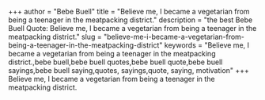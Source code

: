 +++
author = "Bebe Buell"
title = "Believe me, I became a vegetarian from being a teenager in the meatpacking district."
description = "the best Bebe Buell Quote: Believe me, I became a vegetarian from being a teenager in the meatpacking district."
slug = "believe-me-i-became-a-vegetarian-from-being-a-teenager-in-the-meatpacking-district"
keywords = "Believe me, I became a vegetarian from being a teenager in the meatpacking district.,bebe buell,bebe buell quotes,bebe buell quote,bebe buell sayings,bebe buell saying,quotes, sayings,quote, saying, motivation"
+++
Believe me, I became a vegetarian from being a teenager in the meatpacking district.
